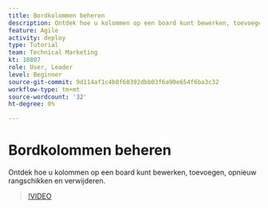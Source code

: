 ```yaml
---
title: Bordkolommen beheren
description: Ontdek hoe u kolommen op een board kunt bewerken, toevoegen, opnieuw rangschikken en verwijderen.
feature: Agile
activity: deploy
type: Tutorial
team: Technical Marketing
kt: 10807
role: User, Leader
level: Beginner
source-git-commit: 9d114af1c4b0f60392dbb03f6a90e654f6ba3c32
workflow-type: tm+mt
source-wordcount: '32'
ht-degree: 0%

---
```


# Bordkolommen beheren

Ontdek hoe u kolommen op een board kunt bewerken, toevoegen, opnieuw rangschikken en verwijderen.

>[!VIDEO](https://video.tv.adobe.com/v/346570)

